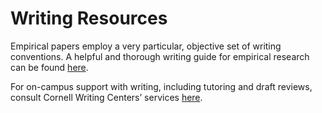 # Writing Resources

Empirical papers employ a very particular, objective set of writing conventions. A helpful and thorough writing guide for empirical research can be found [here](https://docs.iza.org/dp16276.pdf).

For on-campus support with writing, including tutoring and draft reviews, consult Cornell Writing Centers’ services [here](https://knight.as.cornell.edu/wc).